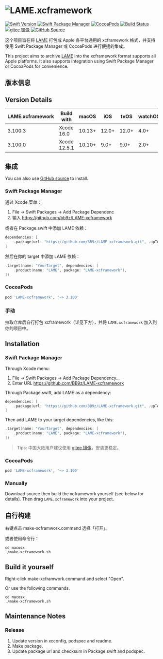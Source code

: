 # ![LAME.xcframework](https://repository-images.githubusercontent.com/404309760/90d67cd6-bfca-4180-9055-e60f92d206af)

[![Swift Version](https://img.shields.io/badge/Swift-5.3~5.9-F05138.svg?style=flat-square)](https://swift.org)
[![Swift Package Manager](https://img.shields.io/badge/spm-compatible-F05138.svg?style=flat-square)](https://swift.org/package-manager)
[![CocoaPods](https://img.shields.io/cocoapods/v/LAME-xcframework.svg?style=flat-square&colorA=555555&colorB=F05138)](https://cocoapods.org/pods/LAME-xcframework)
[![Build Status](https://img.shields.io/github/actions/workflow/status/bb9z/LAME-xcframework/ci.yml?branch=main&style=flat-square&colorA=555555&colorB=F05138)](https://github.com/bb9z/LAME-xcframework/actions)
[![gitee 镜像](https://img.shields.io/badge/%E9%95%9C%E5%83%8F-gitee-C61E22.svg?style=flat-square)](https://gitee.com/bb9z/LAME-xcframework)
[![GitHub Source](https://img.shields.io/badge/Source-GitHub-24292F.svg?style=flat-square)](https://github.com/bb9z/LAME-xcframework)

这个项目旨在将 [LAME](https://lame.sourceforge.io) 打包成 Apple 各平台通用的 xcframework 格式，并支持使用 Swift Package Manager 或 CocoaPods 进行便捷的集成。

This project aims to archive [LAME](https://lame.sourceforge.io) into the xcframework format supports all Apple platforms. It also supports integration using Swift Package Manager or CocoaPods for convenience.

## 版本信息

## Version Details

LAME.xcframework | Build with   | macOS  | iOS   | tvOS  | watchOS | visionOS
-----------------|--------------|--------|-------|-------|---------|---------
3.100.3          | Xcode 16.0   | 10.13+ | 12.0+ | 12.0+ | 4.0+    | 1.0+
3.100.0          | Xcode 12.5.1 | 10.10+ |  9.0+ |  9.0+ | 2.0+    | NA

## 集成

You can also use [GitHub source](https://github.com/bb9z/LAME-xcframework) to install.

### Swift Package Manager

通过 Xcode 菜单：

1. File -> Swift Packages -> Add Package Dependenc
2. 输入 https://github.com/bb9z/LAME-xcframework

或者在 Package.swift 中添加 LAME 依赖：

```swift
dependencies: [
    .package(url: "https://github.com/BB9z/LAME-xcframework.git", .upToNextMajor(from: "3.100.3"))
]
```

然后在你的 target 中添加 LAME 依赖：

```swift
.target(name: "YourTarget", dependencies: [
    .product(name: "LAME", package: "LAME-xcframework"),
])
```

### CocoaPods

```ruby
pod 'LAME-xcframework', '~> 3.100'
```

### 手动

拉取仓库后自行打包 xcframework（详见下方），并将 `LAME.xcframework` 加入到你的项目中。

## Installation

### Swift Package Manager

Through Xcode menu:

1. File -> Swift Packages -> Add Package Dependency...
2. Enter URL https://github.com/BB9z/LAME-xcframework

Through Package.swift, add LAME as a dependency:

```swift
dependencies: [
    .package(url: "https://github.com/BB9z/LAME-xcframework.git", .upToNextMajor(from: "3.100.3"))
]
```

Then add LAME to your target dependencies, like this:

```swift
.target(name: "YourTarget", dependencies: [
    .product(name: "LAME", package: "LAME-xcframework"),
])
```

> Tips: 中国大陆用户建议使用 [gitee 镜像](https://gitee.com/bb9z/LAME-xcframework)，安装更稳定。

### CocoaPods

```ruby
pod 'LAME-xcframework', '~> 3.100'
```

### Manually

Download source then build the xcframework yourself (see below for details). Then drag `LAME.xcframework` into your project.

## 自行构建

右键点击 make-xcframwork.command 选择「打开」。

或者使用命令行：

```shell
cd macosx
./make-xcframework.sh
```

## Build it yourself

Right-click make-xcframwork.command and select "Open".

Or use the following commands.

```shell
cd macosx
./make-xcframework.sh
```

## Maintenance Notes

### Release

1. Update version in xcconfig, podspec and readme.
2. Make package.
3. Update package url and checksum in Package.swift and podspec.
